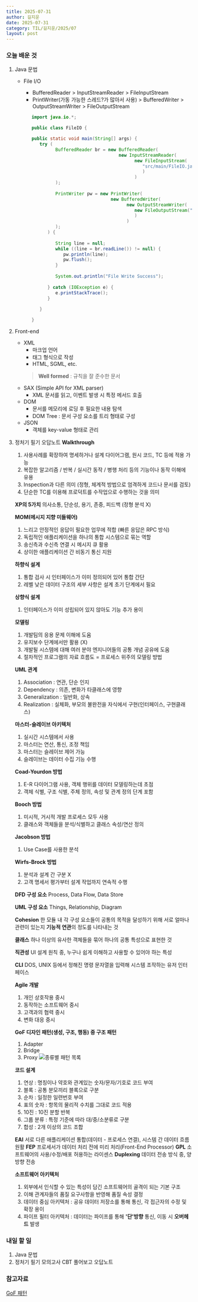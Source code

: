 ```yaml
---
title: 2025-07-31
author: 길지운
date: 2025-07-31
category: TIL/길지운/2025/07
layout: post
---
```


### 오늘 배운 것
1. Java 문법
    - File I/O
      - BufferedReader > InputStreamReader > FileInputStream
      - PrintWriter(가동 가능한 스레드?가 많아서 사용) > BufferedWriter > OutputStreamWriter > FileOutputStream  
        
          
      ```java
         import java.io.*;

         public class FileIO {

         public static void main(String[] args) {
            try (
                  BufferedReader br = new BufferedReader(
                                          new InputStreamReader(
                                                new FileInputStream(
                                                   "src/main/FileIO.java"
                                                   )
                                                )
                  );
               
                  PrintWriter pw = new PrintWriter(
                                       new BufferedWriter(
                                             new OutputStreamWriter(
                                                new FileOutputStream("src/main/output.txt")
                                                )
                                             )
                  );
               ) {
               
                  String line = null;
                  while ((line = br.readLine()) != null) {
                     pw.println(line);
                     pw.flush();
                  }
               
                  System.out.println("File Write Success");
               
               } catch (IOException e) {
                  e.printStackTrace();
               }
            
            }

         }
      ```
  
  
2. Front-end
    - XML
      - 마크업 언어
      - 태그 형식으로 작성
      - HTML, SGML, etc.
      > **Well formed** : 규칙을 잘 준수한 문서
    - SAX (Simple API for XML parser)
      - XML 문서를 읽고, 이벤트 발생 시 특정 메서드 호출
    - DOM
      - 문서를 메모리에 로딩 후 필요한 내용 탐색
      - DOM Tree : 문서 구성 요소를 트리 형태로 구성
    - JSON
      - 객체를 key-value 형태로 관리  
  
3. 정처기 필기 오답노트
  **Walkthrough**
   1. 사용사례를 확장하여 명세하거나 설계 다이어그램, 원시 코드, TC 등에 적용 가능
   2. 복잡한 알고리즘 / 반복 / 실시간 동작 / 병행 처리 등의 기능이나 동작 이해에 유용
   3. Inspection과 다른 의미 (정형, 체계적 방법으로 엄격하게 코드나 문서를 검토)
   4. 단순한 TC를 이용해 프로덕트를 수작업으로 수행하는 것을 의미
  

   **XP의 5가치**
   의사소통, 단순성, 용기, 존중, 피드백
   (정형 분석 X)
  

   **MOM(메시지 지향 미들웨어)**
   1. 느리고 안정적인 응답이 필요한 업무에 적합 (빠른 응답은 RPC 방식)
   2. 독립적인 애플리케이션을 하나의 통합 시스템으로 묶는 역할
   3. 송신측과 수신측 연결 시 메시지 큐 활용
   4. 상이한 애플리케이션 간 비동기 통신 지원
  

   **하향식 설계**
   1.  통합 검사 시 인터페이스가 이미 정의되어 있어 통합 간단
   2.  레벨 낮은 데이터 구조의 세부 사항은 설계 초기 단계에서 필요
   
   **상향식 설계**
   1. 인터페이스가 이미 성립되어 있지 않아도 기능 추가 용이
  

   **모델링**
   1. 개발팀의 응용 문제 이해에 도움
   2.  유지보수 단계에서만 활용 (X)
   3.  개발될 시스템에 대해 여러 분야 엔지니어들의 공통 개념 공유에 도움
   4.  절차적인 프로그램의 자료 흐름도 = 프로세스 위주의 모델링 방법
  

   **UML 관계**
   1. Association : 연관, 단순 인지
   2.  Dependency : 의존, 변화가 타클래스에 영향
   3.  Generalization : 일반화, 상속
   4.  Realization : 실체화, 부모의 불완전을 자식에서 구현(인터페이스, 구현클래스)
  

   **마스터-슬레이브 아키텍처**
   1. 실시간 시스템에서 사용
   2.  마스터는 연산, 통신, 조정 책임
   3.  마스터는 슬레이브 제어 가능
   4.  슬레이브는 데이터 수집 기능 수행
  

   **Coad-Yourdon 방법**
   1. E-R 다이어그램 사용, 객체 행위를 데이터 모델링하는데 초점
   2.  객체 식별, 구조 식별, 주체 정의, 속성 및 관계 정의 단계 포함

   **Booch 방법**
   1. 미시적, 거시적 개발 프로세스 모두 사용
   4.  클래스와 객체들을 분석/식별하고 클래스 속성/연산 정의

   **Jacobson 방법**
   1. Use Case를 사용한 분석

   **Wirfs-Brock 방법**
   1. 분석과 설계 간 구분 X
   7.  고객 명세서 평가부터 설계 작업까지 연속적 수행
  

   **DFD 구성 요소**
   Process, Data Flow, Data Store
  

   **UML 구성 요소**
   Things, Relationship, Diagram
  

   **Cohesion**
   한 모듈 내 각 구성 요소들이 공통의 목적을 달성하기 위해 서로 얼마나 관련이 있는지 **기능적 연관**의 정도를 나타내는 것
  

   **클래스**
   하나 이상의 유사한 객체들을 묶어 하나의 공통 특성으로 표현한 것
  

   **직관성**
   UI 설계 원칙 중, 누구나 쉽게 이해하고 사용할 수 있어야 하는 특성
  

   **CLI**
   DOS, UNIX 등에서 정해진 명령 문자열을 입력해 시스템 조작하는 유저 인터페이스
  

   **Agile 개발**
   1. 개인 상호작용 중시
   2.  동작하는 소프트웨어 중시
   3.  고객과의 협력 중시
   4.  변화 대응 중시
  

   **GoF 디자인 패턴(생성, 구조, 행동) 중 구조 패턴**
   1. Adapter
   2.  Bridge
   3.  Proxy
   ![종류별 패턴 목록](https://4z7l.github.io/images/pattern/gof.PNG)
  

   **코드 설계**
   1. 연상 : 명칭이나 약호와 관계있는 숫자/문자/기호로 코드 부여
   2.  블록 : 공통 분모끼리 블록으로 구분
   3.  순차 : 일정한 일련번호 부여
   4.  표의 숫자 : 항목의 물리적 수치를 그대로 코드 적용
   5.  10진 : 10진 분할 반복
   6.  그룹 분류 : 특정 기준에 따라 대/중/소분류로 구분
   7.  합성 : 2개 이상의 코드 조합
  

   **EAI**
   서로 다른 애플리케이션 통합(데이터 - 프로세스 연결), 시스템 간 데이터 흐름 원활
   **FEP**
   프로세서가 데이터 처리 전에 미리 처리(Front-End Processor)
   **GPL**
   소프트웨어의 사용/수정/배포 허용하는 라이센스
   **Duplexing**
   데이터 전송 방식 중, 양방향 전송
  

   **소프트웨어 아키텍처**
   1. 외부에서 인식할 수 있는 특성이 담긴 소프트웨어의 골격이 되는 기본 구조
   2.  이해 관계자들의 품질 요구사항을 반영해 품질 속성 결정
   3.  데이터 중심 아키텍처 : 공유 데이터 저장소를 통해 통신, 각 접근자의 수정 및 확장 용이
   4.  파이프 필터 아키텍처 : 데이터는 파이프를 통해 **'단'방향** 통신, 이동 시 **오버헤드** 발생

### 내일 할 일
1. Java 문법
2. 정처기 필기 모의고사 CBT 풀어보고 오답노트


### 참고자료
[GoF 패턴](https://4z7l.github.io/2020/12/25/design_pattern_GoF.html)
